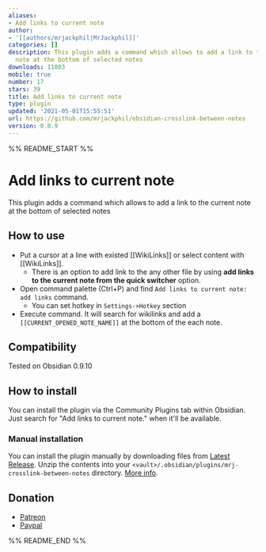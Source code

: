 ```yaml
---
aliases:
- Add links to current note
author:
- '[[authors/mrjackphil|MrJackphil]]'
categories: []
description: This plugin adds a command which allows to add a link to the current
  note at the bottom of selected notes
downloads: 11003
mobile: true
number: 17
stars: 39
title: Add links to current note
type: plugin
updated: '2021-05-01T15:55:51'
url: https://github.com/mrjackphil/obsidian-crosslink-between-notes
version: 0.0.9
---
```


%% README_START %%

# Add links to current note
This plugin adds a command which allows to add a link to the current note at the bottom of selected notes
## How to use
- Put a cursor at a line with existed [[WikiLinks]] or select content with [[WikiLinks]].
    - There is an option to add link to the any other file by using **add links to the current note from the quick switcher** option.
- Open command palette (Ctrl+P) and find `Add links to current note: add links` command.
    - You can set hotkey in `Settings->Hotkey` section
- Execute command. It will search for wikilinks and add a `[[CURRENT_OPENED_NOTE_NAME]]` at the bottom of the each note.
## Compatibility
Tested on Obsidian 0.9.10
## How to install
You can install the plugin via the Community Plugins tab within Obsidian. Just search for "Add links to current note." when it'll be available.
### Manual installation
You can install the plugin manually by downloading files from [Latest Release](https://github.com/mrjackphil/obsidian-crosslink-between-notes/releases/latest). Unzip the contents into your `<vault>/.obsidian/plugins/mrj-crosslink-between-notes` directory. [More info](https://forum.obsidian.md/t/plugins-mini-faq/7737).
## Donation
- [Patreon](https://patreon.com/mrjackphil)
- [Paypal](https://www.paypal.com/paypalme/mrjackphil)


%% README_END %%